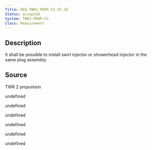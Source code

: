 ```yaml
---
Title: REQ.TWR2.PROP-CS.IF.26
Status: accepted
System: TWR2.PROP-CS
Class: Requirement
---
```


## Description

It shall be possible to install swirl injector or showerhead injector in the same plug assembly

## Source

TWR 2 propulsion


undefined

undefined

undefined

undefined

undefined

undefined